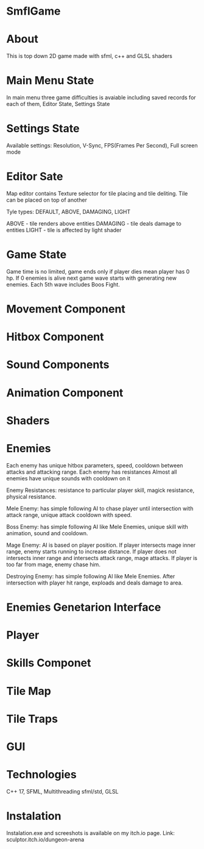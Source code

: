 # SmflGame

# About
This is top down 2D game made with sfml, c++ and GLSL shaders

# Main Menu State
In main menu three game difficulties is avaiable including saved records for each of them, Editor State, Settings State

# Settings State
Available settings: Resolution, V-Sync, FPS(Frames Per Second), Full screen mode

# Editor Sate
Map editor contains Texture selector for tile placing and tile deliting. Tile can be placed on top of another

Tyle types: DEFAULT, ABOVE, DAMAGING, LIGHT

ABOVE - tile renders above entities
DAMAGING - tile deals damage to entities
LIGHT - tile is affected by light shader

# Game State
Game time is no limited, game ends only if player dies mean player has 0 hp. If 0 enemies is alive next game wave starts with generating new enemies. Each 5th wave includes Boos Fight.

# Movement Component

# Hitbox Component

# Sound Components

# Animation Component

# Shaders

# Enemies
Each enemy has unique hitbox parameters, speed, cooldown between attacks and attacking range. Each enemy has resistances
Almost all enemies have unique sounds with cooldown on it

Enemy Resistances: resistance to particular player skill, magick resistance, physical resistance.

Mele Enemy: has simple following AI to chase player until intersection with attack range, unique attack cooldown with speed.

Boss Enemy: has simple following AI like Mele Enemies, unique skill with animation, sound and cooldown.

Mage Enemy: AI is based on player position. If player intersects mage inner range, enemy starts running to increase distance. If player does not intersects inner range and intersects attack range, mage attacks. If player is too far from mage, enemy chase him.

Destroying Enemy: has simple following AI like Mele Enemies. After intersection with player hit range, exploads and deals damage to area.

# Enemies Genetarion Interface

# Player

# Skills Componet

# Tile Map

# Tile Traps

# GUI

# Technologies
C++ 17, SFML, Multithreading sfml/std, GLSL

# Instalation
Instalation.exe and screeshots is available on my itch.io page. Link: sculptor.itch.io/dungeon-arena




